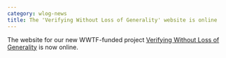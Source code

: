 ```yaml
---
category: wlog-news
title: The 'Verifying Without Loss of Generality' website is online
---
```


<p>
The website for our new WWTF-funded project <a href="/wlog">Verifying Without Loss of Generality</a>
is now online.
</p>
